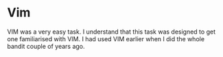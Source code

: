 # Vim

VIM was a very easy task. I understand that this task was designed to get one familiarised with VIM. I had used VIM earlier when I did the whole bandit couple of years ago.
